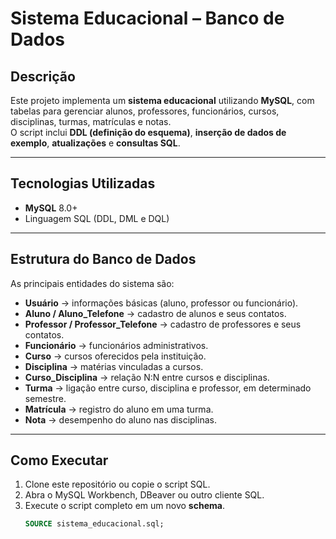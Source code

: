 #  Sistema Educacional – Banco de Dados

##  Descrição
Este projeto implementa um **sistema educacional** utilizando **MySQL**, com tabelas para gerenciar alunos, professores, funcionários, cursos, disciplinas, turmas, matrículas e notas.  
O script inclui **DDL (definição do esquema)**, **inserção de dados de exemplo**, **atualizações** e **consultas SQL**.

---

## Tecnologias Utilizadas
- **MySQL** 8.0+  
- Linguagem SQL (DDL, DML e DQL)

---

## Estrutura do Banco de Dados
As principais entidades do sistema são:

- **Usuário** → informações básicas (aluno, professor ou funcionário).  
- **Aluno / Aluno_Telefone** → cadastro de alunos e seus contatos.  
- **Professor / Professor_Telefone** → cadastro de professores e seus contatos.  
- **Funcionário** → funcionários administrativos.  
- **Curso** → cursos oferecidos pela instituição.  
- **Disciplina** → matérias vinculadas a cursos.  
- **Curso_Disciplina** → relação N:N entre cursos e disciplinas.  
- **Turma** → ligação entre curso, disciplina e professor, em determinado semestre.  
- **Matrícula** → registro do aluno em uma turma.  
- **Nota** → desempenho do aluno nas disciplinas.  

---

## Como Executar
1. Clone este repositório ou copie o script SQL.  
2. Abra o MySQL Workbench, DBeaver ou outro cliente SQL.  
3. Execute o script completo em um novo **schema**.  
   ```sql
   SOURCE sistema_educacional.sql;
